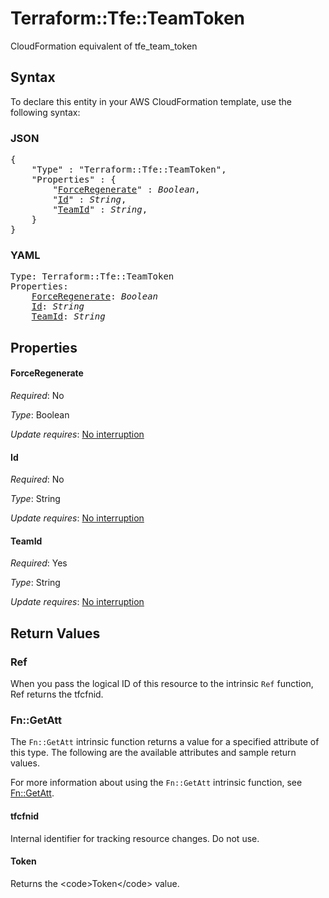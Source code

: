 # Terraform::Tfe::TeamToken

CloudFormation equivalent of tfe_team_token

## Syntax

To declare this entity in your AWS CloudFormation template, use the following syntax:

### JSON

<pre>
{
    "Type" : "Terraform::Tfe::TeamToken",
    "Properties" : {
        "<a href="#forceregenerate" title="ForceRegenerate">ForceRegenerate</a>" : <i>Boolean</i>,
        "<a href="#id" title="Id">Id</a>" : <i>String</i>,
        "<a href="#teamid" title="TeamId">TeamId</a>" : <i>String</i>,
    }
}
</pre>

### YAML

<pre>
Type: Terraform::Tfe::TeamToken
Properties:
    <a href="#forceregenerate" title="ForceRegenerate">ForceRegenerate</a>: <i>Boolean</i>
    <a href="#id" title="Id">Id</a>: <i>String</i>
    <a href="#teamid" title="TeamId">TeamId</a>: <i>String</i>
</pre>

## Properties

#### ForceRegenerate

_Required_: No

_Type_: Boolean

_Update requires_: [No interruption](https://docs.aws.amazon.com/AWSCloudFormation/latest/UserGuide/using-cfn-updating-stacks-update-behaviors.html#update-no-interrupt)

#### Id

_Required_: No

_Type_: String

_Update requires_: [No interruption](https://docs.aws.amazon.com/AWSCloudFormation/latest/UserGuide/using-cfn-updating-stacks-update-behaviors.html#update-no-interrupt)

#### TeamId

_Required_: Yes

_Type_: String

_Update requires_: [No interruption](https://docs.aws.amazon.com/AWSCloudFormation/latest/UserGuide/using-cfn-updating-stacks-update-behaviors.html#update-no-interrupt)

## Return Values

### Ref

When you pass the logical ID of this resource to the intrinsic `Ref` function, Ref returns the tfcfnid.

### Fn::GetAtt

The `Fn::GetAtt` intrinsic function returns a value for a specified attribute of this type. The following are the available attributes and sample return values.

For more information about using the `Fn::GetAtt` intrinsic function, see [Fn::GetAtt](https://docs.aws.amazon.com/AWSCloudFormation/latest/UserGuide/intrinsic-function-reference-getatt.html).

#### tfcfnid

Internal identifier for tracking resource changes. Do not use.

#### Token

Returns the &lt;code&gt;Token&lt;/code&gt; value.

